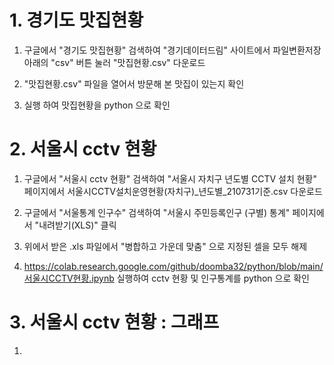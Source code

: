 # 1. 경기도 맛집현황
1) 구글에서 "경기도 맛집현황" 검색하여 "경기데이터드림" 사이트에서 파일변환저장 아래의 "csv" 버튼 눌러 "맛집현황.csv" 다운로드

2) "맛집현황.csv" 파일을 열어서 방문해 본 맛집이 있는지 확인

3) 실행 하여 맛집현황을 python 으로 확인

# 2. 서울시 cctv 현황
1) 구글에서 "서울시 cctv 현황" 검색하여 "서울시 자치구 년도별 CCTV 설치 현황" 페이지에서 서울시CCTV설치운영현황(자치구)_년도별_210731기준.csv 다운로드

2) 구글에서 "서울통계 인구수" 검색하여 "서울시 주민등록인구 (구별) 통계" 페이지에서 "내려받기(XLS)" 클릭

3) 위에서 받은 .xls 파일에서 "병합하고 가운데 맞춤" 으로 지정된 셀을 모두 해제

4) https://colab.research.google.com/github/doomba32/python/blob/main/서울시CCTV현황.ipynb 실행하여  cctv 현황 및 인구통계를 python 으로 확인


# 3. 서울시 cctv 현황 : 그래프
1)
